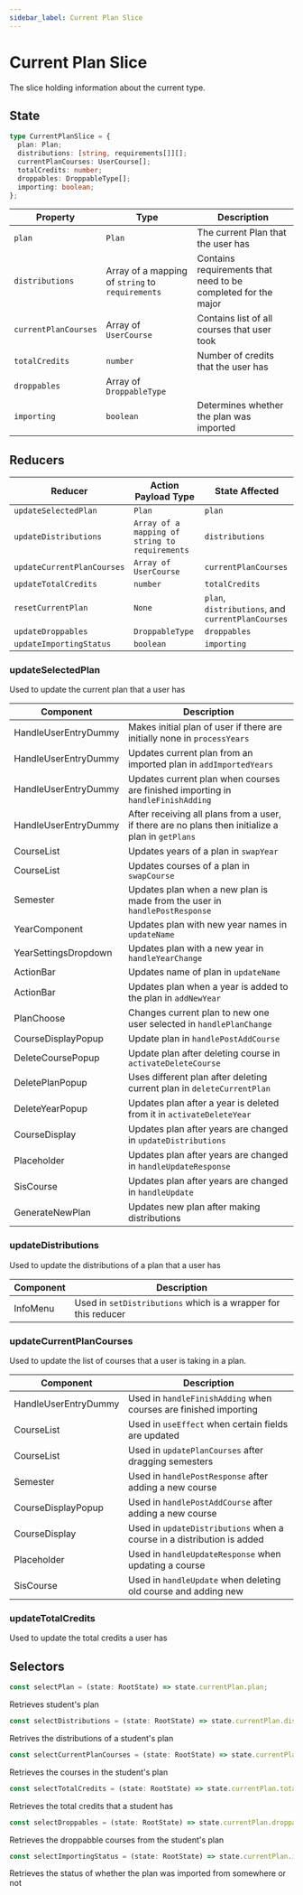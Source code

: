 ```yaml
---
sidebar_label: Current Plan Slice
---
```


# Current Plan Slice

The slice holding information about the current type.

## State

```typescript
type CurrentPlanSlice = {
  plan: Plan;
  distributions: [string, requirements[]][];
  currentPlanCourses: UserCourse[];
  totalCredits: number;
  droppables: DroppableType[];
  importing: boolean;
};
```

| Property               | Type                                                  | Description                                                   |
|------------------------|-------------------------------------------------------|---------------------------------------------------------------|
| ``plan``               | ``Plan``                                              | The current Plan that the user has                            |
| ``distributions``      | Array of a  mapping of ``string`` to ``requirements`` | Contains requirements that need to be completed for the major |
| ``currentPlanCourses`` | Array of ``UserCourse``                               | Contains list of all courses that user took                   |
| ``totalCredits``       | ``number``                                            | Number of credits that the user has                           |
| ``droppables``         | Array of ``DroppableType``                            |                                                               |
| ``importing``          | ``boolean``                                           | Determines whether the plan was imported                      |

## Reducers

| Reducer                      | Action Payload Type                               | State Affected                                          |
|------------------------------|---------------------------------------------------|---------------------------------------------------------|
| ``updateSelectedPlan``       | ``Plan``                                          | ``plan``                                                |
| ``updateDistributions``      | ``Array of a  mapping of string to requirements`` | ``distributions``                                       |
| ``updateCurrentPlanCourses`` | ``Array of UserCourse``                           | ``currentPlanCourses``                                  |
| ``updateTotalCredits``       | ``number``                                        | ``totalCredits``                                        |
| ``resetCurrentPlan``         | ``None``                                          | ``plan``, ``distributions``, and ``currentPlanCourses`` |
| ``updateDroppables``         | ``DroppableType``                                 | ``droppables``                                          |
| ``updateImportingStatus``    | ``boolean``                                       | ``importing``                                           |

### updateSelectedPlan
Used to update the current plan that a user has

| Component            | Description                                                                                           |
|----------------------|-------------------------------------------------------------------------------------------------------|
| HandleUserEntryDummy | Makes initial plan of user if there are initially none in ``processYears``                            |
| HandleUserEntryDummy | Updates current plan from an imported plan in ``addImportedYears``                                    |
| HandleUserEntryDummy | Updates current plan when courses are finished importing in ``handleFinishAdding``                    |
| HandleUserEntryDummy | After receiving all plans from a user, if there are no plans then initialize a plan in ```getPlans``` |
| CourseList           | Updates years of a plan in ```swapYear```                                                             |
| CourseList           | Updates courses of a plan in ```swapCourse```                                                         |
| Semester             | Updates plan when a new plan is made from the user in ```handlePostResponse```                        |
| YearComponent        | Updates plan with new year names in ```updateName```                                                  |
| YearSettingsDropdown | Updates plan with a new year in ```handleYearChange```                                                |
| ActionBar            | Updates name of plan in ```updateName```                                                              |
| ActionBar            | Updates plan when a year is added to the plan in ```addNewYear```                                     |
| PlanChoose           | Changes current plan to new one user selected in ```handlePlanChange```                               |
| CourseDisplayPopup   | Update plan in ```handlePostAddCourse```                                                              |
| DeleteCoursePopup    | Update plan after deleting course in ```activateDeleteCourse```                                       |
| DeletePlanPopup      | Uses different plan after deleting current plan in ```deleteCurrentPlan```                            |
| DeleteYearPopup      | Updates plan after a year is deleted from it in ```activateDeleteYear```                              |
| CourseDisplay        | Updates plan after years are changed in ```updateDistributions```                                     |
| Placeholder          | Updates plan after years are changed in ```handleUpdateResponse```                                    |
| SisCourse            | Updates plan after years are changed in ```handleUpdate```                                            |
| GenerateNewPlan      | Updates new plan after making distributions                                                           |

### updateDistributions
Used to update the distributions of a plan that a user has

| Component | Description                                                        |
|-----------|--------------------------------------------------------------------|
| InfoMenu  | Used in ```setDistributions``` which is a wrapper for this reducer |

### updateCurrentPlanCourses
Used to update the list of courses that a user is taking in a plan.

| Component            | Description                                                                |
|----------------------|----------------------------------------------------------------------------|
| HandleUserEntryDummy | Used in ```handleFinishAdding``` when courses are finished importing       |
| CourseList           | Used in ```useEffect``` when certain fields are updated                    |
| CourseList           | Used in ```updatePlanCourses``` after dragging semesters                   |
| Semester             | Used in ```handlePostResponse``` after adding a new course                 |
| CourseDisplayPopup   | Used in ```handlePostAddCourse``` after adding a new course                |
| CourseDisplay        | Used in ```updateDistributions``` when a course in a distribution is added |
| Placeholder          | Used in ```handleUpdateResponse``` when updating a course                  |
| SisCourse            | Used in ```handleUpdate``` when deleting old course and adding new         |

### updateTotalCredits
Used to update the total credits a user has

## Selectors

```typescript
const selectPlan = (state: RootState) => state.currentPlan.plan;
```

Retrieves student's plan

```typescript
const selectDistributions = (state: RootState) => state.currentPlan.distributions;
```

Retrives the distributions of a student's plan

```typescript
const selectCurrentPlanCourses = (state: RootState) => state.currentPlan.currentPlanCourses;
```

Retrieves the courses in the student's plan

```typescript
const selectTotalCredits = (state: RootState) => state.currentPlan.totalCredits;
```

Retrieves the total credits that a student has

```typescript
const selectDroppables = (state: RootState) => state.currentPlan.droppables;
```

Retrieves the droppabble courses from the student's plan

```typescript
const selectImportingStatus = (state: RootState) => state.currentPlan.importing;
```

Retrieves the status of whether the plan was imported from somewhere or not

